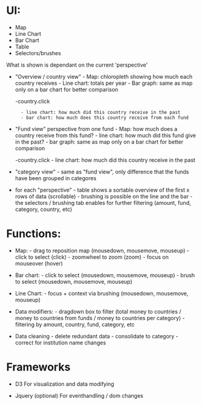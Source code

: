 # UI:
- Map
- Line Chart
- Bar Chart
- Table
- Selectors/brushes


What is shown is dependant on the current 'perspective'
- "Overview / country view"
		- Map: chloropleth showing how much each country receives
		- Line chart: totals per year
		- Bar graph: same as map only on a bar chart for better comparison

	-country.click

		- line chart: how much did this country receive in the past
		- bar chart: how much does this country receive from each fund
- "Fund view" perspective from one fund
		- Map: how much does a country receive from this fund?
		- line chart: how much did this fund give in the past?
		- bar graph: same as map only on a bar chart for better comparison

	-country.click
			- line chart: how much did this country receive in the past

- "category view"
		- same as "fund view", only difference that the funds have been grouped in categores

- for each "perspective"
		- table shows a sortable overview of the first x rows of data (scrollable)
		- brushing is possible on the line and the bar
		- the selectors / brushing tab enables for further filtering (amount, fund, category, country, etc)

# Functions:

- Map:
		- drag to reposition map (mousedown, mousemove, mouseup)
		- click to select (click)
		- zoomwheel to zoom (zoom)
		- focus on mouseover (hover)

- Bar chart:
		- click to select (mousedown, mousemove, mouseup)
		- brush to select (mousedown, mousemove, mouseup)

- Line Chart:
		- focus + context via brushing (mousedown, mousemove, mouseup)

- Data modifiers:
		- dragdown box to filter (total money to countries / money to countries from funds / money to countries per category)
		- filtering by amount, country, fund, category, etc

- Data cleaning
		- delete redundant data
		- consolidate to category
		- correct for institution name changes


# Frameworks
- D3
For visualization and data modifying

- Jquery (optional)
For eventhandling / dom changes
